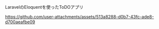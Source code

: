 LaravelのEloquentを使ったToDOアプリ


https://github.com/user-attachments/assets/513a8288-d0b7-43fc-ade8-d700aeafbe09
